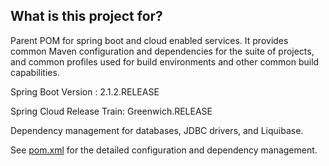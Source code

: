 ## What is this project for? ##

Parent POM for spring boot and cloud enabled services. It provides common Maven configuration and dependencies for the suite of projects, and common profiles used for build environments and other common build capabilities.

Spring Boot Version : 2.1.2.RELEASE

Spring Cloud Release Train: Greenwich.RELEASE

Dependency management for databases, JDBC drivers, and Liquibase.

See [pom.xml](https://github.ec.va.gov/EPMO/bip-framework/blob/master/bip-framework-parentpom/pom.xml) for the detailed configuration and dependency management.
